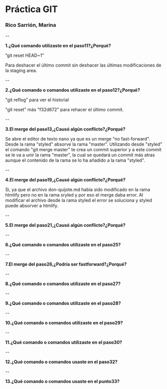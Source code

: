 # Práctica GIT

### Rico Sarrión, Marina 

--

**1.¿Qué comando utilizaste en el paso11?¿Porqué?**

“git reset HEAD~1” 

Para deshacer el último commit sin deshacer las últimas modificaciones de la staging area.

--

**2.¿Qué comando o comandos utilizaste en el paso12?¿Porqué?**

"git reflog" para ver el historial

"git reset" más "f32d672" para rehacer el último commit.

--  

**3.El merge del paso13,¿Causó algún conflicto?¿Porqué?**

Se abre el editor de texto nano ya que es un merge "no fast-forward". Desde la rama "styled" absorve la rama "master". Utilizando desde "styled" el comando "git merge master" te crea un commit superior y a este commit se le va a unir la rama "master", la cual se quedará un commit más atras aunque el contenido de la rama se lo ha añadido a la rama "styled".

--

**4.El merge del paso19,¿Causó algún conflicto?¿Porqué?**

Si, ya que el archivo don-quijote.md había sido modificado en la rama htmlify pero no en la rama sryled y por eso el merge daba error. Al modificar el archivo desde la rama styled el error se soluciona y styled puede absorver a htmlify.

--

**5.El merge del paso21,¿Causó algún conflicto?¿Porqué?**

--

**6.¿Qué comando o comandos utilizaste en el paso25?**

--

**7.El merge del paso26,¿Podría ser fastforward?¿Porqué?**

--

**8.¿Qué comando o comandos utilizaste en el paso27?**

--

**9.¿Qué comando o comandos utilizaste en el paso28?**

--

**10.¿Qué comando o comandos utilizaste en el paso29?**

--

**11.¿Qué comando o comandos utilizaste en el paso30?**

--

**12.¿Qué comando o comandos usaste en el paso32?**

--

**13.¿Qué comando o comandos usaste en el punto33?**
